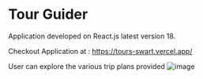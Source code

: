 # Tour Guider

Application developed on React.js latest version 18.

Checkout Application at : https://tours-swart.vercel.app/

User can explore the various trip plans provided
![image](https://user-images.githubusercontent.com/107784718/182147840-4a3c2f81-9380-41b2-aeb0-ef878ba9f90c.png)
